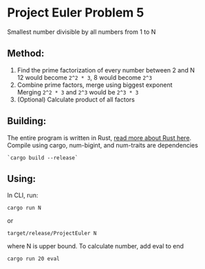 # Project Euler Problem 5
Smallest number divisible by all numbers from 1 to N

## Method:
1. Find the prime factorization of every number between 2 and N<br>
   12 would become `2^2 * 3`, 8 would become `2^3` 
2. Combine prime factors, merge using biggest exponent<br>
   Merging `2^2 * 3` and `2^3` would be `2^3 * 3`
3. (Optional) Calculate product of all factors

## Building:
The entire program is written in Rust, [read more about Rust here](https://www.rust-lang.org/).<br>
Compile using cargo, num-bigint, and num-traits are dependencies<br>
```
`cargo build --release`
```
## Using:
In CLI, run:<br>
```
cargo run N
```
or
```
target/release/ProjectEuler N
```
where N is upper bound. To calculate number, add eval to end
```
cargo run 20 eval
```